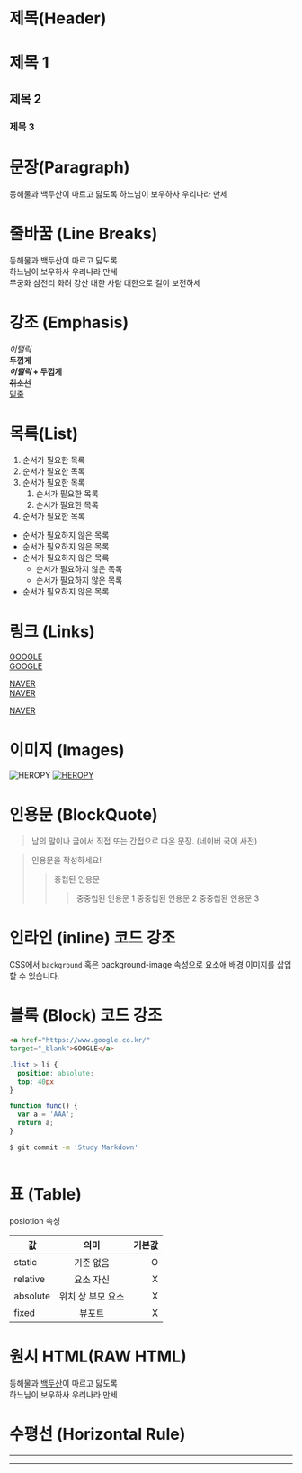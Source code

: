 # 제목(Header)

# 제목 1
## 제목 2
### 제목 3


# 문장(Paragraph)

동해물과 백두산이 마르고 닳도록 
하느님이 보우하사 우리나라 만세

# 줄바꿈 (Line Breaks)

동해물과 백두산이 마르고 닳도록   
하느님이 보우하사 우리나라 만세  
무궁화 삼천리 화려 강산
대한 사람 대한으로 길이 보전하세 

# 강조 (Emphasis)

_이탤릭_  
**두껍게**  
**_이탤릭_ + 두껍게**  
~~취소선~~  
<u>밑줄</u>

# 목록(List)

1. 순서가 필요한 목록
1. 순서가 필요한 목록 
1. 순서가 필요한 목록 
    1. 순서가 필요한 목록
    1. 순서가 필요한 목록 
1. 순서가 필요한 목록 

- 순서가 필요하지 않은 목록
- 순서가 필요하지 않은 목록
- 순서가 필요하지 않은 목록
    - 순서가 필요하지 않은 목록
    - 순서가 필요하지 않은 목록
- 순서가 필요하지 않은 목록

# 링크 (Links)

<a href="https://google.com">GOOGLE</a>  
[GOOGLE](ttps://google.com)

<a href="https://naver.com" title="NAVER로 이동!">NAVER</a>  
[NAVER](https://naver.com "NAVER로 이동!")

<a href="https://naver.com" 
title="NAVER로 이동!"
target="_blank">NAVER</a>  

# 이미지 (Images)
![HEROPY](https://heropy.blog/css/images/logo.png)
[![HEROPY](https://heropy.blog/css/images/logo.png)](https://heropy.blog)

# 인용문 (BlockQuote)

> 남의 말이나 글에서 직접 또는 
간접으로 따온 문장.
> (네이버 국어 사전)

> 인용문을 작성하세요!
>> 중첩된 인용문 
>>> 중중첩된 인용문 1
>>> 중중첩된 인용문 2
>>> 중중첩된 인용문 3

# 인라인 (inline) 코드 강조

CSS에서 `background` 혹은
background-image 속성으로 요소애 배경 
이미지를 삽입할 수 있습니다. 

# 블록 (Block) 코드 강조

```html
<a href="https://www.google.co.kr/"
target="_blank">GOOGLE</a>
```
```CSS
.list > li {
  position: absolute;
  top: 40px
}
```
```javascript
function func() {
  var a = 'AAA';
  return a;
}
```
```bash
$ git commit -m 'Study Markdown'
```

```plaintext

```

# 표 (Table)

posiotion 속성

값 | 의미 | 기본값
--|:--:|--:
static | 기준 없음 | O
relative | 요소 자신 | X
absolute | 위치 상 부모 요소 | X
fixed | 뷰포트 | X

# 원시 HTML(RAW HTML)
동해물과 <u>백두산</u>이 마르고 닳도록<br/>
하느님이 보우하사 우리나라 만세


# 수평선 (Horizontal Rule)

---

___
